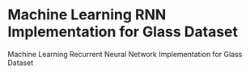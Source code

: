 # Machine Learning RNN Implementation for Glass Dataset
Machine Learning Recurrent Neural Network Implementation for Glass Dataset
